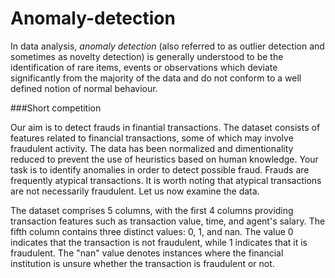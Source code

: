 # Anomaly-detection
In data analysis, *anomaly detection* (also referred to as outlier detection and sometimes as novelty detection) is generally understood to be the identification of rare items, events or observations which deviate significantly from the majority of the data and do not conform to a well defined notion of normal behaviour.

###Short competition

Our aim is to detect frauds in finantial transactions. The dataset consists of features related to financial transactions, some of which may involve fraudulent activity. The data has been normalized and dimentionality reduced to prevent the use of heuristics based on human knowledge. Your task is to identify anomalies in order to detect possible fraud. Frauds are frequently atypical transactions. It is worth noting that atypical transactions are not necessarily fraudulent. Let us now examine the data.

The dataset comprises 5 columns, with the first 4 columns providing transaction features such as transaction value, time, and agent's salary. The fifth column contains three distinct values: 0, 1, and nan. The value 0 indicates that the transaction is not fraudulent, while 1 indicates that it is fraudulent. The "nan" value denotes instances where the financial institution is unsure whether the transaction is fraudulent or not.
